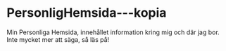 # PersonligHemsida---kopia
Min Personliga Hemsida, innehållet information kring mig och där jag bor. Inte mycket mer att säga, så läs på!
